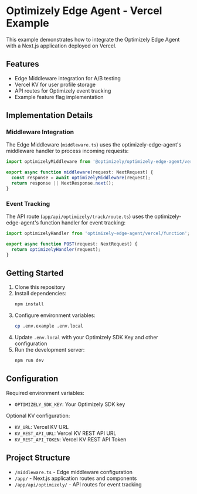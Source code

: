 # Optimizely Edge Agent - Vercel Example

This example demonstrates how to integrate the Optimizely Edge Agent with a Next.js application deployed on Vercel.

## Features
- Edge Middleware integration for A/B testing
- Vercel KV for user profile storage
- API routes for Optimizely event tracking
- Example feature flag implementation

## Implementation Details

### Middleware Integration
The Edge Middleware (`middleware.ts`) uses the optimizely-edge-agent's middleware handler to process incoming requests:

```typescript
import optimizelyMiddleware from '@optimizely/optimizely-edge-agent/vercel/middleware';

export async function middleware(request: NextRequest) {
  const response = await optimizelyMiddleware(request);
  return response || NextResponse.next();
}
```

### Event Tracking
The API route (`app/api/optimizely/track/route.ts`) uses the optimizely-edge-agent's function handler for event tracking:

```typescript
import optimizelyHandler from 'optimizely-edge-agent/vercel/function';

export async function POST(request: NextRequest) {
  return optimizelyHandler(request);
}
```

## Getting Started

1. Clone this repository
2. Install dependencies:
   ```bash
   npm install
   ```
3. Configure environment variables:
   ```bash
   cp .env.example .env.local
   ```
4. Update `.env.local` with your Optimizely SDK Key and other configuration
5. Run the development server:
   ```bash
   npm run dev
   ```

## Configuration
Required environment variables:
- `OPTIMIZELY_SDK_KEY`: Your Optimizely SDK key

Optional KV configuration:
- `KV_URL`: Vercel KV URL
- `KV_REST_API_URL`: Vercel KV REST API URL
- `KV_REST_API_TOKEN`: Vercel KV REST API Token

## Project Structure
- `/middleware.ts` - Edge middleware configuration
- `/app/` - Next.js application routes and components
- `/app/api/optimizely/` - API routes for event tracking
